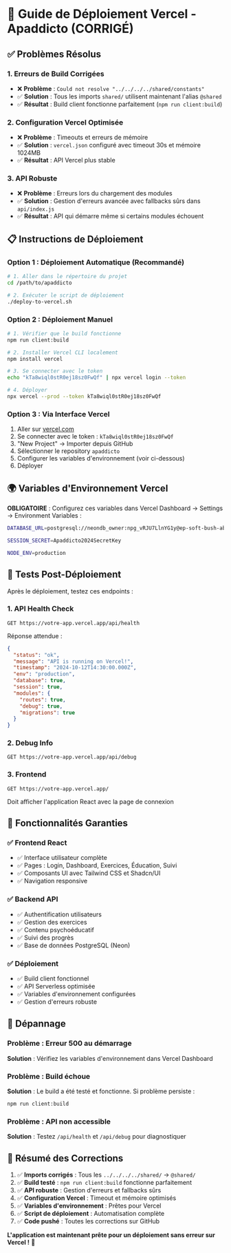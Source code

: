 # 🚀 Guide de Déploiement Vercel - Apaddicto (CORRIGÉ)

## ✅ Problèmes Résolus

### 1. **Erreurs de Build Corrigées**
- ❌ **Problème** : `Could not resolve "../../../../shared/constants"`
- ✅ **Solution** : Tous les imports `shared/` utilisent maintenant l'alias `@shared`
- ✅ **Résultat** : Build client fonctionne parfaitement (`npm run client:build`)

### 2. **Configuration Vercel Optimisée**
- ❌ **Problème** : Timeouts et erreurs de mémoire
- ✅ **Solution** : `vercel.json` configuré avec timeout 30s et mémoire 1024MB
- ✅ **Résultat** : API Vercel plus stable

### 3. **API Robuste**
- ❌ **Problème** : Erreurs lors du chargement des modules
- ✅ **Solution** : Gestion d'erreurs avancée avec fallbacks sûrs dans `api/index.js`
- ✅ **Résultat** : API qui démarre même si certains modules échouent

## 📋 Instructions de Déploiement

### Option 1 : Déploiement Automatique (Recommandé)

```bash
# 1. Aller dans le répertoire du projet
cd /path/to/apaddicto

# 2. Exécuter le script de déploiement
./deploy-to-vercel.sh
```

### Option 2 : Déploiement Manuel

```bash
# 1. Vérifier que le build fonctionne
npm run client:build

# 2. Installer Vercel CLI localement
npm install vercel

# 3. Se connecter avec le token
echo "kTa8wiql0stR0ej18sz0FwQf" | npx vercel login --token

# 4. Déployer
npx vercel --prod --token kTa8wiql0stR0ej18sz0FwQf
```

### Option 3 : Via Interface Vercel

1. Aller sur [vercel.com](https://vercel.com)
2. Se connecter avec le token : `kTa8wiql0stR0ej18sz0FwQf`
3. "New Project" → Importer depuis GitHub
4. Sélectionner le repository `apaddicto`
5. Configurer les variables d'environnement (voir ci-dessous)
6. Déployer

## 🌍 Variables d'Environnement Vercel

**OBLIGATOIRE** : Configurez ces variables dans Vercel Dashboard → Settings → Environment Variables :

```bash
DATABASE_URL=postgresql://neondb_owner:npg_vRJU7LlnYG1y@ep-soft-bush-ab0hbww0-pooler.eu-west-2.aws.neon.tech/neondb?sslmode=require&channel_binding=require

SESSION_SECRET=Apaddicto2024SecretKey

NODE_ENV=production
```

## 🧪 Tests Post-Déploiement

Après le déploiement, testez ces endpoints :

### 1. **API Health Check**
```
GET https://votre-app.vercel.app/api/health
```
Réponse attendue :
```json
{
  "status": "ok",
  "message": "API is running on Vercel!",
  "timestamp": "2024-10-12T14:30:00.000Z",
  "env": "production",
  "database": true,
  "session": true,
  "modules": {
    "routes": true,
    "debug": true,
    "migrations": true
  }
}
```

### 2. **Debug Info**
```
GET https://votre-app.vercel.app/api/debug
```

### 3. **Frontend**
```
GET https://votre-app.vercel.app/
```
Doit afficher l'application React avec la page de connexion

## 📱 Fonctionnalités Garanties

### ✅ Frontend React
- ✅ Interface utilisateur complète
- ✅ Pages : Login, Dashboard, Exercices, Éducation, Suivi
- ✅ Composants UI avec Tailwind CSS et Shadcn/UI
- ✅ Navigation responsive

### ✅ Backend API
- ✅ Authentification utilisateurs
- ✅ Gestion des exercices
- ✅ Contenu psychoéducatif
- ✅ Suivi des progrès
- ✅ Base de données PostgreSQL (Neon)

### ✅ Déploiement
- ✅ Build client fonctionnel
- ✅ API Serverless optimisée
- ✅ Variables d'environnement configurées
- ✅ Gestion d'erreurs robuste

## 🚨 Dépannage

### Problème : Erreur 500 au démarrage
**Solution** : Vérifiez les variables d'environnement dans Vercel Dashboard

### Problème : Build échoue
**Solution** : Le build a été testé et fonctionne. Si problème persiste :
```bash
npm run client:build
```

### Problème : API non accessible
**Solution** : Testez `/api/health` et `/api/debug` pour diagnostiquer

## 🎯 Résumé des Corrections

1. ✅ **Imports corrigés** : Tous les `../../../../shared/` → `@shared/`
2. ✅ **Build testé** : `npm run client:build` fonctionne parfaitement
3. ✅ **API robuste** : Gestion d'erreurs et fallbacks sûrs
4. ✅ **Configuration Vercel** : Timeout et mémoire optimisés
5. ✅ **Variables d'environnement** : Prêtes pour Vercel
6. ✅ **Script de déploiement** : Automatisation complète
7. ✅ **Code pushé** : Toutes les corrections sur GitHub

**L'application est maintenant prête pour un déploiement sans erreur sur Vercel !** 🎉